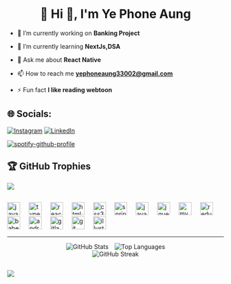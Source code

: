 

<h1 align="center"> 💫 Hi 👋, I'm Ye Phone Aung</h1>

- 🔭 I’m currently working on **Banking Project**

- 🌱 I’m currently learning **NextJs,DSA**

- 💬 Ask me about **React Native**

- 📫 How to reach me **yephoneaung33002@gmail.com**

- ⚡ Fun fact **I like reading webtoon**

## 🌐 Socials:
[![Instagram](https://img.shields.io/badge/Instagram-%23E4405F.svg?logo=Instagram&logoColor=white)](https://instagram.com/san1ty_30) [![LinkedIn](https://img.shields.io/badge/LinkedIn-%230077B5.svg?logo=linkedin&logoColor=white)](https://www.linkedin.com/in/ye-phone-aung-25aa7522b/) 


[![spotify-github-profile](https://spotify-github-profile.vercel.app/api/view?uid=31zezss7lkhyvcs3w5wbapp7mygu&cover_image=true&theme=default&show_offline=true&background_color=121212&interchange=true)](https://spotify-github-profile.vercel.app/api/view?uid=31zezss7lkhyvcs3w5wbapp7mygu&redirect=true)

## 🏆 GitHub Trophies
![](https://github-profile-trophy.vercel.app/?username=Autarch1&theme=radical&no-frame=false&no-bg=true&margin-w=4)


##


<div align="left">
  <img src="https://cdn.jsdelivr.net/gh/devicons/devicon/icons/javascript/javascript-original.svg" height="30" alt="javascript logo"  />
  <img width="12" />
  <img src="https://cdn.jsdelivr.net/gh/devicons/devicon/icons/typescript/typescript-original.svg" height="30" alt="typescript logo"  />
  <img width="12" />
  <img src="https://cdn.jsdelivr.net/gh/devicons/devicon/icons/react/react-original.svg" height="30" alt="react logo"  />
  <img width="12" />
  <img src="https://cdn.jsdelivr.net/gh/devicons/devicon/icons/html5/html5-original.svg" height="30" alt="html5 logo"  />
  <img width="12" />
  <img src="https://cdn.jsdelivr.net/gh/devicons/devicon/icons/css3/css3-original.svg" height="30" alt="css3 logo"  />
  <img width="12" />
  <img src="https://cdn.jsdelivr.net/gh/devicons/devicon/icons/spring/spring-original.svg" height="30" alt="spring logo"  />
  <img width="12" />
  <img src="https://cdn.jsdelivr.net/gh/devicons/devicon/icons/java/java-original.svg" height="30" alt="java logo"  />
  <img width="12" />
  <img src="https://cdn.jsdelivr.net/gh/devicons/devicon/icons/jquery/jquery-original.svg" height="30" alt="jquery logo"  />
  <img width="12" />
  <img src="https://cdn.jsdelivr.net/gh/devicons/devicon/icons/mysql/mysql-original.svg" height="30" alt="mysql logo"  />
  <img width="12" />
  <img src="https://cdn.jsdelivr.net/gh/devicons/devicon/icons/redux/redux-original.svg" height="30" alt="redux logo"  />
  <img width="12" />
  <img src="https://cdn.jsdelivr.net/gh/devicons/devicon/icons/babel/babel-original.svg" height="30" alt="babel logo"  />
  <img width="12" />
  <img src="https://cdn.jsdelivr.net/gh/devicons/devicon/icons/androidstudio/androidstudio-original.svg" height="30" alt="androidstudio logo"  />
  <img width="12" />
  <img src="https://cdn.jsdelivr.net/gh/devicons/devicon/icons/gitlab/gitlab-original.svg" height="30" alt="gitlab logo"  />
  <img width="12" />
  <img src="https://cdn.jsdelivr.net/gh/devicons/devicon/icons/git/git-original.svg" height="30" alt="git logo"  />
  <img width="12" />
  <img src="https://cdn.jsdelivr.net/gh/devicons/devicon/icons/illustrator/illustrator-plain.svg" height="30" alt="illustrator logo"  />

</div>

---
<div align="center">
  <img src="https://github-readme-stats.vercel.app/api?username=Autarch1&theme=radical&show_icons=true&hide_border=false&count_private=true" alt="GitHub Stats" style="margin-right: 10px;">
  <img src="https://github-readme-stats.vercel.app/api/top-langs/?username=Autarch1&theme=radical&show_icons=true&hide_border=false&layout=compact" alt="Top Languages">
</div>

<div align="center">
  <img src="https://github-readme-streak-stats.herokuapp.com/?user=Autarch1&theme=radical&hide_border=false" alt="GitHub Streak">
</div>

##

[![](https://visitcount.itsvg.in/api?id=Autarch1&icon=0&color=0)](https://visitcount.itsvg.in)

<!-- Proudly created with GPRM ( https://gprm.itsvg.in ) -->
